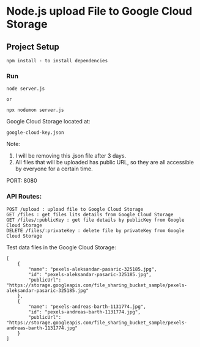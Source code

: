# Node.js upload File to Google Cloud Storage
## Project Setup

```
npm install - to install dependencies
```

### Run
```
node server.js

or

npx nodemon server.js
```


Google Cloud Storage located at:
```
google-cloud-key.json
```
Note:
1. I will be removing this .json file after 3 days.
2. All files that will be uploaded has public URL, so they are all accessible by everyone for a certain time.


PORT: 8080

### API Routes:
```
POST /upload : upload file to Google Cloud Storage
GET /files : get files lits details from Google Cloud Storage
GET /files/:publicKey : get file details by publicKey from Google Cloud Storage
DELETE /files/:privateKey : delete file by privateKey from Google Cloud Storage
```

Test data files in the Google Cloud Storage:
```
[
    {
        "name": "pexels-aleksandar-pasaric-325185.jpg",
        "id": "pexels-aleksandar-pasaric-325185.jpg",
        "publicUrl": "https://storage.googleapis.com/file_sharing_bucket_sample/pexels-aleksandar-pasaric-325185.jpg"
    },
    {
        "name": "pexels-andreas-barth-1131774.jpg",
        "id": "pexels-andreas-barth-1131774.jpg",
        "publicUrl": "https://storage.googleapis.com/file_sharing_bucket_sample/pexels-andreas-barth-1131774.jpg"
    }
]
```
